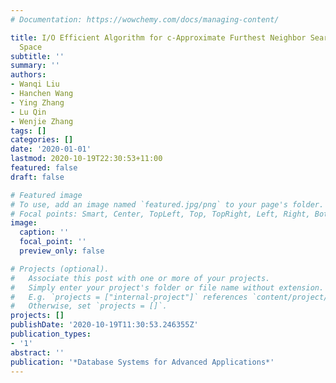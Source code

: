 ```yaml
---
# Documentation: https://wowchemy.com/docs/managing-content/

title: I/O Efficient Algorithm for c-Approximate Furthest Neighbor Search in High-Dimensional
  Space
subtitle: ''
summary: ''
authors:
- Wanqi Liu
- Hanchen Wang
- Ying Zhang
- Lu Qin
- Wenjie Zhang
tags: []
categories: []
date: '2020-01-01'
lastmod: 2020-10-19T22:30:53+11:00
featured: false
draft: false

# Featured image
# To use, add an image named `featured.jpg/png` to your page's folder.
# Focal points: Smart, Center, TopLeft, Top, TopRight, Left, Right, BottomLeft, Bottom, BottomRight.
image:
  caption: ''
  focal_point: ''
  preview_only: false

# Projects (optional).
#   Associate this post with one or more of your projects.
#   Simply enter your project's folder or file name without extension.
#   E.g. `projects = ["internal-project"]` references `content/project/deep-learning/index.md`.
#   Otherwise, set `projects = []`.
projects: []
publishDate: '2020-10-19T11:30:53.246355Z'
publication_types:
- '1'
abstract: ''
publication: '*Database Systems for Advanced Applications*'
---
```

